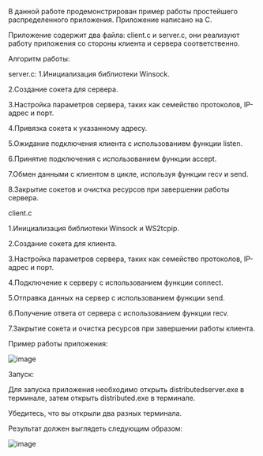 В данной работе продемонстрирован пример работы простейшего распределенного приложения. Приложение написано на C.

Приложение содержит два файла: client.c и server.c, они реализуют работу приложения со стороны клиента и сервера соответственно.

Алгоритм работы:

server.c:
1.Инициализация библиотеки Winsock.

2.Создание сокета для сервера.

3.Настройка параметров сервера, таких как семейство протоколов, IP-адрес и порт.

4.Привязка сокета к указанному адресу.

5.Ожидание подключения клиента с использованием функции listen.

6.Принятие подключения с использованием функции accept.

7.Обмен данными с клиентом в цикле, используя функции recv и send.

8.Закрытие сокетов и очистка ресурсов при завершении работы сервера.


client.c

1.Инициализация библиотеки Winsock и WS2tcpip.

2.Создание сокета для клиента.

3.Настройка параметров сервера, таких как семейство протоколов, IP-адрес и порт.

4.Подключение к серверу с использованием функции connect.

5.Отправка данных на сервер с использованием функции send.

6.Получение ответа от сервера с использованием функции recv.

7.Закрытие сокета и очистка ресурсов при завершении работы клиента.


Пример работы приложения:

![image](https://github.com/regretism/distributed/assets/85019980/7443c86f-d329-4b35-8034-217ed2ac9c55)


Запуск:

Для запуска приложения необходимо открыть distributedserver.exe в терминале, затем открыть distributed.exe в терминале.

Убедитесь, что вы открыли два разных терминала.

Результат должен выглядеть следующим образом: 

![image](https://github.com/regretism/distributed/assets/85019980/531a78b4-3a15-44fa-85e1-8bf3b54ac386)
